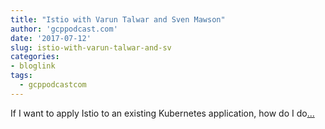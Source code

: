 ```yaml
---
title: "Istio with Varun Talwar and Sven Mawson"
author: 'gcppodcast.com'
date: '2017-07-12'
slug: istio-with-varun-talwar-and-sv
categories:
- bloglink
tags:
  - gcppodcastcom
---
```


If I want to apply Istio to an existing Kubernetes application, how do I do[... <i class="fas fa-external-link-alt"></i>](https://www.gcppodcast.com/post/episode-85-istio-with-varun-talwar-and-sven-mawson/)

